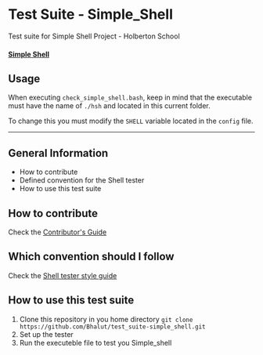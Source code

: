 # Test Suite - Simple_Shell

Test suite for Simple Shell Project - Holberton School

#### [Simple Shell](https://intranet.hbtn.io/projects/235)


## Usage

When executing `check_simple_shell.bash`, keep in mind that the executable must have the name of `./hsh` and located in this current folder.

To change this you must modify the `SHELL` variable located in the `config` file.

---


## General Information

 - How to contribute
 - Defined convention for the Shell tester
 - How to use this test suite

## How to contribute

Check the [Contributor's Guide](https://github.com/Bhalut/test_suite-simple_shell/blob/master/CONTRIBUTING.md)

## Which convention should I follow

Check the [Shell tester style guide](https://github.com/julianfrancor/test_suite-simple_shell/wiki/Shell-tester-style-guide)

## How to use this test suite

1. Clone this repository in you home directory
`git clone https://github.com/Bhalut/test_suite-simple_shell.git`
2. Set up the tester
3. Run the executeble file to test you Simple_shell